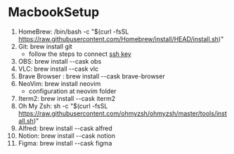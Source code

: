 # MacbookSetup

1. HomeBrew: /bin/bash -c "$(curl -fsSL https://raw.githubusercontent.com/Homebrew/install/HEAD/install.sh)"
2. Git: brew install git
   - follow the steps to connect [ssh key](https://devqa.io/install-git-mac-generate-ssh-keys/)
3. OBS: brew install --cask obs
4. VLC: brew install --cask vlc
5. Brave Browser : brew install --cask brave-browser
6. NeoVim: brew install neovim
   - configuration at neovim folder
7. Iterm2: brew install --cask iterm2
8. Oh My Zsh: sh -c "$(curl -fsSL https://raw.githubusercontent.com/ohmyzsh/ohmyzsh/master/tools/install.sh)"
9. Alfred: brew install --cask alfred
10. Notion: brew install --cask notion
11. Figma: brew install --cask figma


